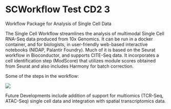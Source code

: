 # SCWorkflow Test CD2 3
Workflow Package for Analysis of Single Cell Data

The Single Cell Workflow streamlines the analysis of multimodal Single Cell RNA-Seq data produced from 10x Genomics.  It can be run in a docker container, and for biologists, in user-friendly web-based interactive notebooks (NIDAP, Palantir Foundry). Much of it is based on the Seurat workflow in Bioconductor, and supports CITE-Seq data.  It incorporates a cell identification step (ModScore) that utilizes module scores obtained from Seurat and also includes Harmony for batch correction.

Some of the steps in the workflow:

<img src="scWorkflow_image.png">


Future Developments include addition of support for multiomics (TCR-Seq, ATAC-Seq) single cell data and integration with spatial transcriptomics data.
